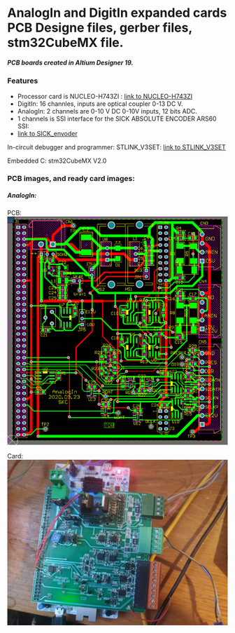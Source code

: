 # AnalogIn and DigitIn expanded cards PCB Designe files, gerber files, stm32CubeMX file.
##### PCB boards created in Altium Designer 19.
### Features
- Processor card is NUCLEO-H743ZI :
 [link to NUCLEO-H743ZI](https://www.st.com/en/evaluation-tools/nucleo-h743zi.html)
- DigitIn: 16 channles, inputs are optical coupler 0-13 DC V.
- AnalogIn: 2 channels are 0-10 V DC 0-10V inputs, 12 bits ADC.
- 1 channels is SSI interface for the SICK ABSOLUTE ENCODER ARS60 SSI:
- [link to SICK_envoder](https://www.sick.com/us/en/encoders/absolute-encoders/ars60-ssiparallel/c/g244410)

In-circuit debugger and programmer: 
STLINK_V3SET:  [link to STLINK_V3SET](https://www.st.com/en/development-tools/stlink-v3set.html)

Embedded C: stm32CubeMX V2.0

### PCB images, and ready card images:
##### AnalogIn:
PCB:
![](https://github.com/ptiszai/NUCLEO-H743ZI-expanded-2-cards/blob/main/AnalogIn_Expanded/AnalogInExpandedPCB.png)

Card:
![](https://github.com/ptiszai/NUCLEO-H743ZI-expanded-2-cards/blob/main/AnalogIn_Expanded/AnalogInCard.jpg)
